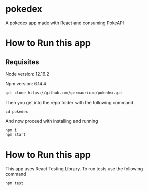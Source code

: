 # pokedex
A pokedex app made with React and consuming PokeAPI

# How to Run this app

## Requisites

Node version: 12.16.2

Npm version: 6.14.4
```
git clone https://github.com/germauricio/pokedex.git
```
Then you get into the repo folder with the following command
```
cd pokedex
```
And now proceed with installing and running
```
npm i
npm start
```

# How to Run this app
This app uses React Testing Library. To run tests use the following command
```
npm test
```
